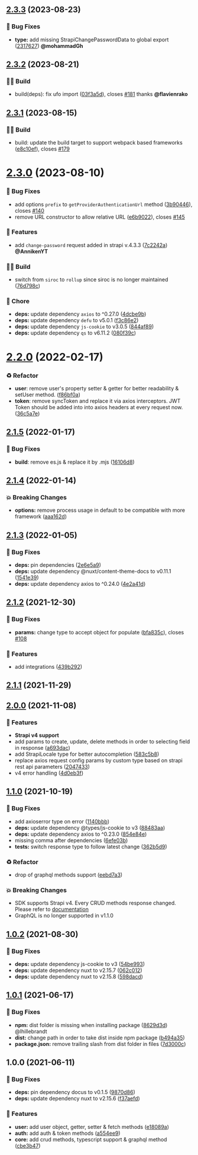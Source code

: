 ## [2.3.3](https://github.com/Stun3R/strapi-sdk-js/compare/v2.3.1...v2.3.3) (2023-08-23)

### 🐛 Bug Fixes

- **type:** add missing StrapiChangePasswordData to global export ([2317627](https://github.com/Stun3R/strapi-sdk-js/commit/2317627ceefdddbf29d9d2b67b143196c52e7185)) **@mohammadGh**

## [2.3.2](https://github.com/Stun3R/strapi-sdk-js/compare/v2.3.1...v2.3.2) (2023-08-21)

### 👷‍♂️ Build

- build(deps): fix ufo import ([03f3a5d](https://github.com/Stun3R/strapi-sdk-js/commit/03f3a5d0fd674e12cc015cc16aad1b093e697950)), closes [#181](https://github.com/Stun3R/strapi-sdk-js/issues/181) thanks **@flavienrako**

## [2.3.1](https://github.com/Stun3R/strapi-sdk-js/compare/v2.3.0...v2.3.1) (2023-08-15)

### 👷‍♂️ Build

- build: update the build target to support webpack based frameworks ([e8c10ef](https://github.com/Stun3R/strapi-sdk-js/commit/e8c10ef74f757cb36d622b785c2d3ef4637fee54)), closes [#179](https://github.com/Stun3R/strapi-sdk-js/issues/179)

# [2.3.0](https://github.com/Stun3R/strapi-sdk-js/compare/v2.2.0...v2.3.0) (2023-08-10)

### 🐛 Bug Fixes

- add options `prefix` to `getProviderAuthenticationUrl` method ([3b90446](https://github.com/Stun3R/strapi-sdk-js/commit/3b904463da52741cc88d9e7dbd09c20235f63e93)), closes [#140](https://github.com/Stun3R/strapi-sdk-js/issues/140)
- remove URL constructor to allow relative URL ([e6b9022](https://github.com/Stun3R/strapi-sdk-js/commit/e6b9022585fbf7dd8a01ffa219138f8e4bf5b533)), closes [#145](https://github.com/Stun3R/strapi-sdk-js/issues/145)

### 🚀 Features

- add `change-password` request added in strapi v.4.3.3 ([7c2242a](https://github.com/Stun3R/strapi-sdk-js/commit/7c2242abfffd4237b1fe8c604fdf71c6adeb1baf)) **@AnnikenYT**

### 👷‍♂️ Build

- switch from `siroc` to `rollup` since siroc is no longer maintained ([76d798c](https://github.com/Stun3R/strapi-sdk-js/commit/76d798c5937511e431ab886d23454e730ad1b0d5))

### 🏡 Chore

- **deps:** update dependency `axios` to ^0.27.0 ([4dcbe9b](https://github.com/Stun3R/strapi-sdk-js/commit/4dcbe9b7c689d16fdded207f5bd8ad78ece8ac24))
- **deps:** update dependency `defu` to v5.0.1 ([f3c86e2](https://github.com/Stun3R/strapi-sdk-js/commit/f3c86e27ab50e08c3d7d399a4dcd395e369699ab))
- **deps:** update dependency `js-cookie` to v3.0.5 ([844af89](https://github.com/Stun3R/strapi-sdk-js/commit/844af89186d9c86ee8103fd40a8aa078f6be11ca))
- **deps:** update dependency `qs` to v6.11.2 ([080f39c](https://github.com/Stun3R/strapi-sdk-js/commit/080f39c4de6c37e8b76919bd9f98b459690dd871))

# [2.2.0](https://github.com/Stun3R/strapi-sdk-js/compare/v2.1.5...v2.2.0) (2022-02-17)

### ♻️ Refactor

- **user**: remove user's property setter & getter for better readability & setUser method. ([f86bf0a](https://github.com/Stun3R/strapi-sdk-js/commit/f86bf0ad23f3192a60ea5912349f337cce055249))
- **token**: remove syncToken and replace it via axios interceptors. JWT Token should be added into into axios headers at every request now. ([36c5a7e](https://github.com/Stun3R/strapi-sdk-js/commit/36c5a7e2788409c164fc3cde470f8ee11317704f))

## [2.1.5](https://github.com/Stun3R/strapi-sdk-js/compare/v2.1.4...v2.1.5) (2022-01-17)

### 🐛 Bug Fixes

- **build**: remove es.js & replace it by .mjs ([16106d8](https://github.com/Stun3R/strapi-sdk-js/commit/16106d8f00a2a814eaf4f1d7710a0cec67132ddd))

## [2.1.4](https://github.com/Stun3R/strapi-sdk-js/compare/v2.1.3...v2.1.4) (2022-01-14)

### 💥 Breaking Changes

- **options:** remove process usage in default to be compatible with more framework ([aaa162d](https://github.com/Stun3R/strapi-sdk-js/commit/aaa162d53bc656a149da8d2aacc9560a42a11d55))

## [2.1.3](https://github.com/Stun3R/strapi-sdk-js/compare/v2.1.2...v2.1.3) (2022-01-05)

### 🐛 Bug Fixes

- **deps:** pin dependencies ([2e6e5a9](https://github.com/Stun3R/strapi-sdk-js/commit/2e6e5a984e3c3bce226bdb0a55218d6707cc0488))
- **deps:** update dependency @nuxt/content-theme-docs to v0.11.1 ([1541e39](https://github.com/Stun3R/strapi-sdk-js/commit/1541e392bb9e70ee7cdc65fa1362358518c0d084))
- **deps:** update dependency axios to ^0.24.0 ([4e2a41d](https://github.com/Stun3R/strapi-sdk-js/commit/4e2a41d5a3ffca07cf502d488ce9caea809f4bbc))

## [2.1.2](https://github.com/Stun3R/strapi-sdk-js/compare/v2.1.1...v2.1.2) (2021-12-30)

### 🐛 Bug Fixes

- **params:** change type to accept object for populate ([bfa835c](https://github.com/Stun3R/strapi-sdk-js/commit/bfa835c6d01425049f7d675f96316516d59bca5d)), closes [#108](https://github.com/Stun3R/strapi-sdk-js/issues/108)

### 🚀 Features

- add integrations ([439b292](https://github.com/Stun3R/strapi-sdk-js/commit/439b2926e474c06a0e581f9af7c1ad08c5eb7282))

## [2.1.1](https://github.com/Stun3R/strapi-sdk-js/compare/v2.1.0...v2.1.1) (2021-11-29)

## [2.0.0](https://github.com/Stun3R/strapi-sdk-js/compare/v1.1.0...v2.0.0) (2021-11-08)

### 🚀 Features

- **Strapi v4 support**
- add params to create, update, delete methods in order to selecting field in response ([a693dac](https://github.com/Stun3R/strapi-sdk-js/commit/a693dac21101260125db8672229644387b2ee3e4))
- add StrapiLocale type for better autocompletion ([583c5b8](https://github.com/Stun3R/strapi-sdk-js/commit/583c5b8d561426c581f31ed6d335fc322411be71))
- replace axios request config params by custom type based on strapi rest api parameters ([2047433](https://github.com/Stun3R/strapi-sdk-js/commit/2047433f93aaae9b4eaeb0c7f4b49cccfb46f770))
- v4 error handling ([4d0eb3f](https://github.com/Stun3R/strapi-sdk-js/commit/4d0eb3f50ed9796e7dd3837cd45a2d926e9679d5))

## [1.1.0](https://github.com/Stun3R/strapi-sdk-js/compare/v1.0.2...v1.1.0) (2021-10-19)

### 🐛 Bug Fixes

- add axioserror type on error ([1140bbb](https://github.com/Stun3R/strapi-sdk-js/commit/1140bbb990c37e492aa8d457a1e65ff5a0ac24ed))
- **deps:** update dependency @types/js-cookie to v3 ([88483aa](https://github.com/Stun3R/strapi-sdk-js/commit/88483aa0ff841c440716bbe1014ff8a6ef58c27f))
- **deps:** update dependency axios to ^0.23.0 ([854e84e](https://github.com/Stun3R/strapi-sdk-js/commit/854e84e02cdb818a69dddfecb8c1530f791609c4))
- missing comma after dependencies ([6efe03b](https://github.com/Stun3R/strapi-sdk-js/commit/6efe03b1713c5df97a077d3c5db43022d3fcc3f6))
- **tests:** switch response type to follow latest change ([362b5d9](https://github.com/Stun3R/strapi-sdk-js/commit/362b5d911ffb9fbeb37de7678dd60b97c7dbf2f6))

### ♻️ Refactor

- drop of graphql methods support ([eebd7a3](https://github.com/Stun3R/strapi-sdk-js/commit/eebd7a34ddbce216ba0e8b3f5a3f95c0a0a5add5))

### 💥 Breaking Changes

- SDK supports Strapi v4. Every CRUD methods response changed. Please refer to [documentation](https://strapi-sdk-js.netlify.app)
- GraphQL is no longer supported in v1.1.0

## [1.0.2](https://github.com/Stun3R/strapi-sdk-js/compare/v1.0.1...v1.0.2) (2021-08-30)

### 🐛 Bug Fixes

- **deps:** update dependency js-cookie to v3 ([54be993](https://github.com/Stun3R/strapi-sdk-js/commit/54be993f1c02949fb320786bca409681eb6c9ed0))
- **deps:** update dependency nuxt to v2.15.7 ([062c012](https://github.com/Stun3R/strapi-sdk-js/commit/062c0121f63746c728f895fcf4b608e3e820826d))
- **deps:** update dependency nuxt to v2.15.8 ([598dacd](https://github.com/Stun3R/strapi-sdk-js/commit/598dacdeab43252d92405fc67882de2c00609b48))

## [1.0.1](https://github.com/Stun3R/strapi-sdk-js/compare/v1.0.0...v1.0.1) (2021-06-17)

### 🐛 Bug Fixes

- **npm:** dist folder is missing when installing package ([8629d3d](https://github.com/Stun3R/strapi-sdk-js/commit/8629d3d85f399925f1697a5ab39881f47e1fe5fa)) @lhillebrandt
- **dist:** change path in order to take dist inside npm package ([b494a35](https://github.com/Stun3R/strapi-sdk-js/commit/b494a352cb5559a8e9a2e2e931ee30a67836ef82))
- **package.json:** remove trailing slash from dist folder in files ([7d3000c](https://github.com/Stun3R/strapi-sdk-js/commit/7d3000c15f63443d03971bc510cecf86ae530983))

## 1.0.0 (2021-06-11)

### 🐛 Bug Fixes

- **deps:** pin dependency docus to v0.1.5 ([9870d86](https://github.com/Stun3R/strapi-sdk-js/commit/9870d8669457bd31bfb184dcafc2e90b6fd0ecba))
- **deps:** update dependency nuxt to v2.15.6 ([f37aefd](https://github.com/Stun3R/strapi-sdk-js/commit/f37aefdebbcc9fb6bea8628c5b10c8c706dbc287))

### 🚀 Features

- **user:** add user object, getter, setter & fetch methods ([e18089a](https://github.com/Stun3R/strapi-sdk-js/commit/e18089ae31446eeaff49c6e8a01250bc5cbe14ac))
- **auth:** add auth & token methods ([a554ee9](https://github.com/Stun3R/strapi-sdk-js/commit/a554ee9930f3dc87e792afaba571e84143707528))
- **core:** add crud methods, typescript support & graphql method ([cbe3b47](https://github.com/Stun3R/strapi-sdk-js/commit/cbe3b475dcdf49e3d6a37d594de2c69db8e185f3))
